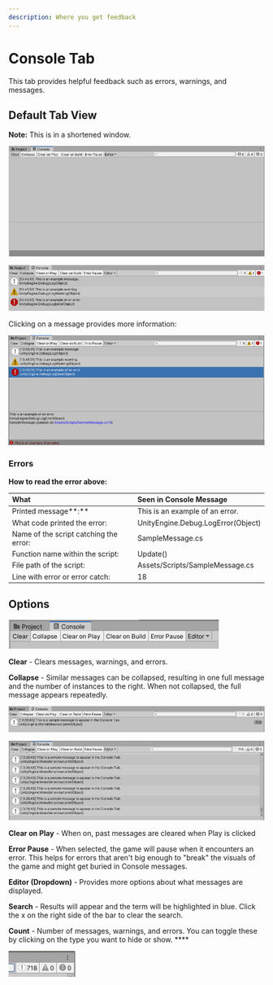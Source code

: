 ```yaml
---
description: Where you get feedback
---
```


# Console Tab

This tab provides helpful feedback such as errors, warnings, and messages.

## Default Tab View

**Note:** This is in a shortened window.

![A clear console](../../.gitbook/assets/image%20%2863%29.png)

![Console showing how each type of console message or &quot;log&quot; appears.](../../.gitbook/assets/image%20%2882%29.png)

Clicking on a message provides more information:

![Console with detailed information](../../.gitbook/assets/image%20%28127%29.png)

### **Errors**

**How to read the error above:**

| What | Seen in Console Message |
| :--- | :--- |
| Printed message**:** | This is an example of an error. |
| What code printed the error: | UnityEngine.Debug.LogError\(Object\) |
| Name of the script catching the error: | SampleMessage.cs |
| Function name within the script:  | Update\(\) |
| File path of the script: | Assets/Scripts/SampleMessage.cs |
| Line with error or error catch: | 18 |

## Options

![](../../.gitbook/assets/image%20%28128%29.png)

**Clear** - Clears messages, warnings, and errors.

**Collapse** - Similar messages can be collapsed, resulting in one full message and the number of instances to the right. When not collapsed, the full message appears repeatedly.

![Collapse is turned on](../../.gitbook/assets/image%20%28133%29.png)

![Collapse is turned off](../../.gitbook/assets/image%20%2836%29.png)

**Clear on Play** - When on, past messages are cleared when Play is clicked

**Error Pause** - When selected, the game will pause when it encounters an error. This helps for errors that aren't big enough to "break" the visuals of the game and might get buried in Console messages.

**Editor \(Dropdown\)** - Provides more options about what messages are displayed.

**Search** - Results will appear and the term will be highlighted in blue. Click the x on the right side of the bar to clear the search.

**Count** - Number of messages, warnings, and errors. You can toggle these by clicking on the type you want to hide or show. ****

![](../../.gitbook/assets/image%20%2861%29.png)

